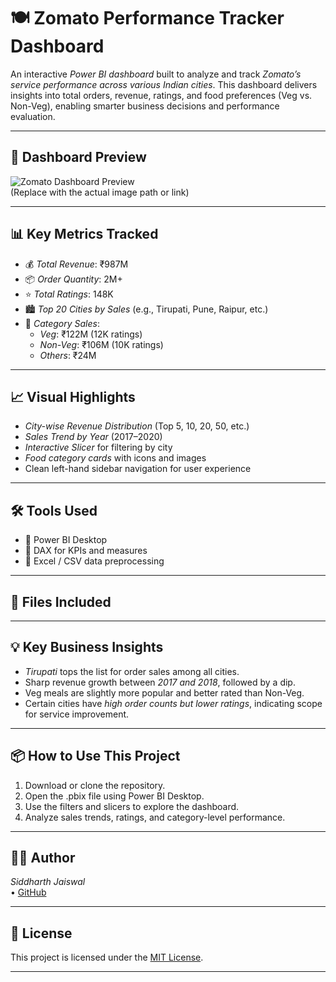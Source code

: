 

# 🍽 Zomato Performance Tracker Dashboard

An interactive *Power BI dashboard* built to analyze and track *Zomato’s service performance across various Indian cities*. This dashboard delivers insights into total orders, revenue, ratings, and food preferences (Veg vs. Non-Veg), enabling smarter business decisions and performance evaluation.

---

## 📸 Dashboard Preview

![Zomato Dashboard Preview]()  
(Replace with the actual image path or link)

---

## 📊 Key Metrics Tracked

- 💰 *Total Revenue*: ₹987M  
- 📦 *Order Quantity*: 2M+  
- ⭐ *Total Ratings*: 148K  
- 🏙 *Top 20 Cities by Sales* (e.g., Tirupati, Pune, Raipur, etc.)
- 🍱 *Category Sales*:
  - *Veg*: ₹122M (12K ratings)
  - *Non-Veg*: ₹106M (10K ratings)
  - *Others*: ₹24M

---

## 📈 Visual Highlights

- *City-wise Revenue Distribution* (Top 5, 10, 20, 50, etc.)
- *Sales Trend by Year* (2017–2020)
- *Interactive Slicer* for filtering by city
- *Food category cards* with icons and images
- Clean left-hand sidebar navigation for user experience

---

## 🛠 Tools Used

- 🔹 Power BI Desktop
- 🔹 DAX for KPIs and measures
- 🔹 Excel / CSV data preprocessing

---

## 📂 Files Included

---

## 💡 Key Business Insights

- *Tirupati* tops the list for order sales among all cities.
- Sharp revenue growth between *2017 and 2018*, followed by a dip.
- Veg meals are slightly more popular and better rated than Non-Veg.
- Certain cities have *high order counts but lower ratings*, indicating scope for service improvement.

---

## 📦 How to Use This Project

1. Download or clone the repository.
2. Open the .pbix file using Power BI Desktop.
3. Use the filters and slicers to explore the dashboard.
4. Analyze sales trends, ratings, and category-level performance.

---

## 👨‍💻 Author

*Siddharth Jaiswal*  
 • [GitHub](https://github.com/SiddharthJaiswa110)

---

## 📃 License

This project is licensed under the [MIT License](LICENSE).

---
